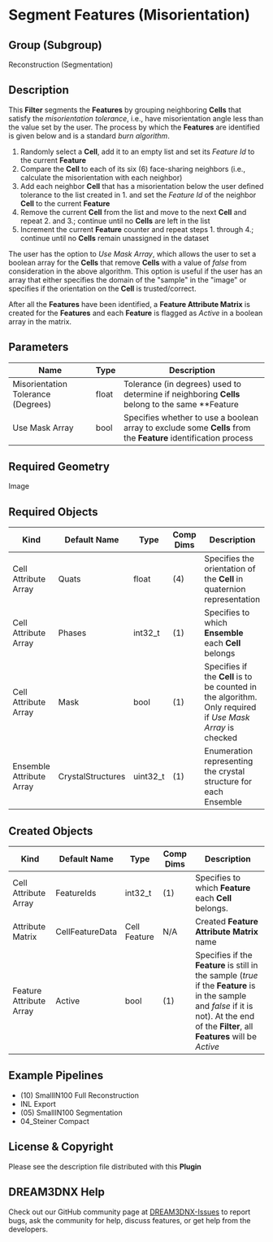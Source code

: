 # Segment Features (Misorientation)

## Group (Subgroup)

Reconstruction (Segmentation)

## Description

This **Filter** segments the **Features** by grouping neighboring **Cells** that satisfy the *misorientation tolerance*, i.e., have misorientation angle less than the value set by the user. The process by which the **Features** are identified is given below and is a standard *burn algorithm*.

1. Randomly select a **Cell**, add it to an empty list and set its *Feature Id* to the current **Feature**
2. Compare the **Cell** to each of its six (6) face-sharing neighbors (i.e., calculate the misorientation with each neighbor)
3. Add each neighbor **Cell** that has a misorientation below the user defined tolerance to the list created in 1. and set the *Feature Id* of the neighbor **Cell** to the current **Feature**
4. Remove the current **Cell** from the list and move to the next **Cell** and repeat 2. and 3.; continue until no **Cells** are left in the list
5. Increment the current **Feature** counter and repeat steps 1. through 4.; continue until no **Cells** remain unassigned in the dataset

The user has the option to *Use Mask Array*, which allows the user to set a boolean array for the **Cells** that remove **Cells** with a value of *false* from consideration in the above algorithm. This option is useful if the user has an array that either specifies the domain of the "sample" in the "image" or specifies if the orientation on the **Cell** is trusted/correct.

After all the **Features** have been identified, a **Feature Attribute Matrix** is created for the **Features** and each **Feature** is flagged as *Active* in a boolean array in the matrix.

## Parameters

| Name | Type | Description |
|------------|------| --------------------------------- |
| Misorientation Tolerance (Degrees) | float | Tolerance (in degrees) used to determine if neighboring **Cells** belong to the same **Feature |
| Use Mask Array | bool | Specifies whether to use a boolean array to exclude some **Cells** from the **Feature** identification process |

## Required Geometry

Image

## Required Objects

| Kind                      | Default Name | Type     | Comp Dims | Description                                 |
|---------------------------|--------------|----------|--------|---------------------------------------------|
| Cell Attribute Array | Quats | float | (4) | Specifies the orientation of the **Cell** in quaternion representation |
| Cell Attribute Array | Phases | int32_t | (1) | Specifies to which **Ensemble** each **Cell** belongs |
| Cell Attribute Array | Mask | bool | (1) | Specifies if the **Cell** is to be counted in the algorithm. Only required if *Use Mask Array* is checked |
| Ensemble Attribute Array | CrystalStructures | uint32_t | (1) | Enumeration representing the crystal structure for each Ensemble |

## Created Objects

| Kind                      | Default Name | Type     | Comp Dims | Description                                 |
|---------------------------|--------------|----------|--------|---------------------------------------------|
| Cell Attribute Array | FeatureIds | int32_t | (1) | Specifies to which **Feature** each **Cell** belongs. |
|   Attribute Matrix   | CellFeatureData | Cell Feature | N/A | Created **Feature Attribute Matrix** name |
| Feature Attribute Array | Active | bool | (1) | Specifies if the **Feature** is still in the sample (*true* if the **Feature** is in the sample and *false* if it is not). At the end of the **Filter**, all **Features** will be *Active* |

## Example Pipelines

+ (10) SmallIN100 Full Reconstruction
+ INL Export
+ (05) SmallIN100 Segmentation
+ 04_Steiner Compact

## License & Copyright

Please see the description file distributed with this **Plugin**

## DREAM3DNX Help

Check out our GitHub community page at [DREAM3DNX-Issues](https://github.com/BlueQuartzSoftware/DREAM3DNX-Issues) to report bugs, ask the community for help, discuss features, or get help from the developers.
